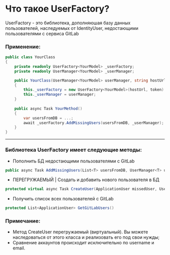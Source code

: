 # Что такое UserFactory? <br/>
UserFactory - это библиотека, дополняюшая базу данных пользователей, наследуемых от IdentityUser, недостающими пользователями с сервиса GitLab <br/>

### Применение:
```C#
public class YourClass
{
    private readonly UserFactory<YourModel> _userFactory;
    private readonly UserManager<YourModel> _userManager;

    public YourClass(UserManager<YourModel> userManager, string hostUrl, string token)
    {
        this._userFactory = new UserFactory<YourModel>(hostUrl, token)
        this._userManager = userManager;
    }
    
    public async Task YourMethod()
    {
        var usersFromDB = ...;
        await _userFactory.AddMissingUsers(usersFromDB, _userManager);
    }
}
```
***
### Библиотека UserFactory имеет следующие методы:
* Пополнить БД недостающими пользователями с GitLab
```C#
public async Task AddMissingUsers(List<T> usersFromDB, UserManager<T> userManager)
```
* ПЕРЕГРУЖАЕМЫЙ | Создать и добавить нового пользователя в БД
```C#
protected virtual async Task CreateUser(ApplicationUser missedUser, UserManager<T> userManager)
```
* Получить список всех пользователей с GitLab
```C#
protected List<ApplicationUser> GetGitLabUsers()
```
### Примечание: 
* Метод CreateUser перегружаемый (виртуальный). Вы можете наследоваться от этого класса и реализовать его под свои нужды;
* Сравнение аккаунтов происходит исключительно по username и email.
